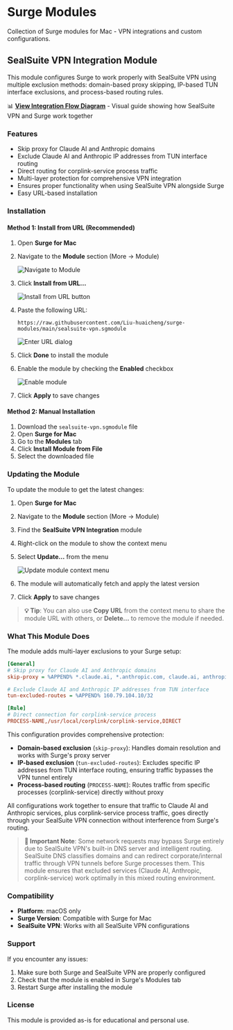 # Surge Modules

Collection of Surge modules for Mac - VPN integrations and custom configurations.

## SealSuite VPN Integration Module

This module configures Surge to work properly with SealSuite VPN using multiple exclusion methods: domain-based proxy skipping, IP-based TUN interface exclusions, and process-based routing rules.

📊 **[View Integration Flow Diagram](docs/sealsuite-surge-integration-flow.md)** - Visual guide showing how SealSuite VPN and Surge work together

### Features

- Skip proxy for Claude AI and Anthropic domains
- Exclude Claude AI and Anthropic IP addresses from TUN interface routing
- Direct routing for corplink-service process traffic
- Multi-layer protection for comprehensive VPN integration
- Ensures proper functionality when using SealSuite VPN alongside Surge
- Easy URL-based installation

### Installation

#### Method 1: Install from URL (Recommended)

1. Open **Surge for Mac**
2. Navigate to the **Module** section (More → Module)
   
   ![Navigate to Module](images/surge-module-navigation.png)

3. Click **Install from URL...**
   
   ![Install from URL button](images/surge-install-from-url.png)

4. Paste the following URL:
   ```
   https://raw.githubusercontent.com/Liu-huaicheng/surge-modules/main/sealsuite-vpn.sgmodule
   ```
   
   ![Enter URL dialog](images/surge-enter-url.png)

5. Click **Done** to install the module

6. Enable the module by checking the **Enabled** checkbox
   
   ![Enable module](images/surge-module-enabled.png)

7. Click **Apply** to save changes

#### Method 2: Manual Installation

1. Download the `sealsuite-vpn.sgmodule` file
2. Open **Surge for Mac**
3. Go to the **Modules** tab
4. Click **Install Module from File**
5. Select the downloaded file

### Updating the Module

To update the module to get the latest changes:

1. Open **Surge for Mac**
2. Navigate to the **Module** section (More → Module)
3. Find the **SealSuite VPN Integration** module
4. Right-click on the module to show the context menu
5. Select **Update...** from the menu
   
   ![Update module context menu](images/surge-module-update.png)

6. The module will automatically fetch and apply the latest version
7. Click **Apply** to save changes

> **💡 Tip**: You can also use **Copy URL** from the context menu to share the module URL with others, or **Delete...** to remove the module if needed.

### What This Module Does

The module adds multi-layer exclusions to your Surge setup:

```ini
[General]
# Skip proxy for Claude AI and Anthropic domains
skip-proxy = %APPEND% *.claude.ai, *.anthropic.com, claude.ai, anthropic.com

# Exclude Claude AI and Anthropic IP addresses from TUN interface
tun-excluded-routes = %APPEND% 160.79.104.10/32

[Rule]
# Direct connection for corplink-service process
PROCESS-NAME,/usr/local/corplink/corplink-service,DIRECT
```

This configuration provides comprehensive protection:

- **Domain-based exclusion** (`skip-proxy`): Handles domain resolution and works with Surge's proxy server
- **IP-based exclusion** (`tun-excluded-routes`): Excludes specific IP addresses from TUN interface routing, ensuring traffic bypasses the VPN tunnel entirely
- **Process-based routing** (`PROCESS-NAME`): Routes traffic from specific processes (corplink-service) directly without proxy

All configurations work together to ensure that traffic to Claude AI and Anthropic services, plus corplink-service process traffic, goes directly through your SealSuite VPN connection without interference from Surge's routing.

> **📝 Important Note**: Some network requests may bypass Surge entirely due to SealSuite VPN's built-in DNS server and intelligent routing. SealSuite DNS classifies domains and can redirect corporate/internal traffic through VPN tunnels before Surge processes them. This module ensures that excluded services (Claude AI, Anthropic, corplink-service) work optimally in this mixed routing environment.

### Compatibility

- **Platform**: macOS only
- **Surge Version**: Compatible with Surge for Mac
- **SealSuite VPN**: Works with all SealSuite VPN configurations

### Support

If you encounter any issues:

1. Make sure both Surge and SealSuite VPN are properly configured
2. Check that the module is enabled in Surge's Modules tab
3. Restart Surge after installing the module

### License

This module is provided as-is for educational and personal use.